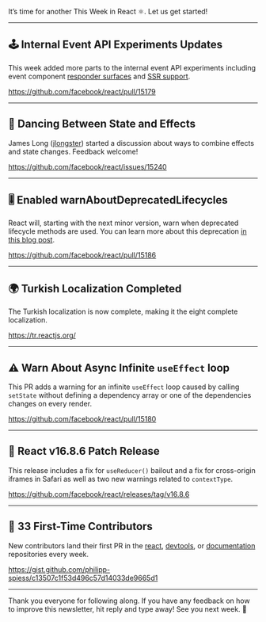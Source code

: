 It’s time for another This Week in React ⚛️. Let us get started!

---

## 🕹 Internal Event API Experiments Updates

This week added more parts to the internal event API experiments including event component [responder surfaces](https://github.com/facebook/react/pull/15228) and [SSR support](https://github.com/facebook/react/pull/15242).

https://github.com/facebook/react/pull/15179

---

## 💃 Dancing Between State and Effects

James Long ([jlongster](https://github.com/jlongster)) started a discussion about ways to combine effects and state changes. Feedback welcome!

https://github.com/facebook/react/issues/15240

---

## 🎚 Enabled warnAboutDeprecatedLifecycles

React will, starting with the next minor version, warn when deprecated lifecycle methods are used. You can learn more about this deprecation [in this blog post](https://reactjs.org/blog/2018/03/27/update-on-async-rendering.html).

https://github.com/facebook/react/pull/15186

---

## 🌍 Turkish Localization Completed

The Turkish localization is now complete, making it the eight complete localization.

https://tr.reactjs.org/

---

## ⚠️ Warn About Async Infinite `useEffect` loop

This PR adds a warning for an infinite `useEffect` loop caused by calling `setState` without defining a dependency array or one of the dependencies changes on every render.

https://github.com/facebook/react/pull/15180

---

## 📌 React v16.8.6 Patch Release

This release includes a fix for `useReducer()` bailout and a fix for cross-origin iframes in Safari as well as two new warnings related to `contextType`.

https://github.com/facebook/react/releases/tag/v16.8.6

---

## 👏 33 First-Time Contributors

New contributors land their first PR in the [react](https://github.com/facebook/react), [devtools](https://github.com/facebook/react-devtools), or [documentation](https://github.com/reactjs/reactjs.org) repositories every week.

https://gist.github.com/philipp-spiess/c13507c1f53d496c57d14033de9665d1

---

Thank you everyone for following along. If you have any feedback on how to improve this newsletter, hit reply and type away! See you next week. 👋
